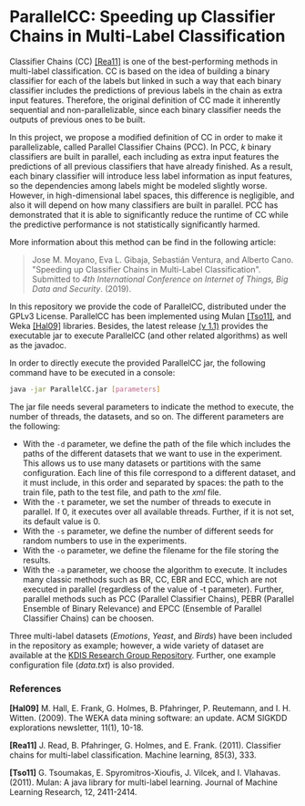 # ParallelCC: Speeding up Classifier Chains in Multi-Label Classification

Classifier Chains (CC) [[Rea11]](#Rea11) is one of the best-performing methods in multi-label classification.
CC is based on the idea of building a binary classifier for each of the labels but linked in such a way that each binary classifier includes the predictions of previous labels in the chain as extra input features.
Therefore, the original definition of CC made it inherently sequential and non-parallelizable, since each binary classifier needs the outputs of previous ones to be built.

In this project, we propose a modified definition of CC in order to make it parallelizable, called Parallel Classifier Chains (PCC). In PCC, *k* binary classifiers are built in parallel, each including as extra input features the predictions of all previous classifiers that have already finished.
As a result, each binary classifier will introduce less label information as input features, so the dependencies among labels might be modeled slightly worse. However, in high-dimensional label spaces, this difference is negligible, and also it will depend on how many classifiers are built in parallel.
PCC has demonstrated that it is able to significantly reduce the runtime of CC while the predictive performance is not statistically significantly harmed.

More information about this method can be find in the following article:
> Jose M. Moyano, Eva L. Gibaja, Sebastián Ventura, and Alberto Cano. "Speeding up Classifier Chains in Multi-Label Classification". Submitted to *4th International Conference on Internet of Things, Big Data and Security*. (2019).

<!---  If you use ParallelCC, please cite the paper. Further, a [bibtex citation file](https://github.com/i02momuj/ParallelCC) is also provided. -->

In this repository we provide the code of ParallelCC, distributed under the GPLv3 License. ParallelCC has been implemented using Mulan [[Tso11]](#Tso11), and Weka [[Hal09]](#Hal09) libraries. Besides, the latest release [(v 1.1)](https://github.com/i02momuj/ParallelCC/releases/tag/v1.1) provides the executable jar to execute ParallelCC (and other related algorithms) as well as the javadoc.

In order to directly execute the provided ParallelCC jar, the following command have to be executed in a console:
```sh
java -jar ParallelCC.jar [parameters]
```

The jar file needs several parameters to indicate the method to execute, the number of threads, the datasets, and so on. The different parameters are the following:
* With the ```-d``` parameter, we define the path of the file which includes the paths of the different datasets that we want to use in the experiment. This allows us to use many datasets or partitions with the same configuration. Each line of this file correspond to a different dataset, and it must include, in this order and separated by spaces: the path to the train file, path to the test file, and path to the *xml* file.
* With the ```-t``` parameter, we set the number of threads to execute in parallel. If 0, it executes over all available threads. Further, if it is not set, its default value is 0.
* With the ```-s``` parameter, we define the number of different seeds for random numbers to use in the experiments.
* With the ```-o``` parameter, we define the filename for the file storing the results.
* With the ```-a``` parameter, we choose the algorithm to execute. It includes many classic methods such as BR, CC, EBR and ECC, which are not executed in parallel (regardless of the value of -t parameter). Further, parallel methods such as PCC (Parallel Classifier Chains), PEBR (Parallel Ensemble of Binary Relevance) and EPCC (Ensemble of Parallel Classifier Chains) can be choosen.

Three multi-label datasets (*Emotions*, *Yeast*, and *Birds*) have been included in the repository as example; however, a wide variety of dataset are available at the [KDIS Research Group Repository](http://www.uco.es/kdis/mllresources/). Further, one example configuration file (*data.txt*) is also provided.

### References

<a name="Hal09"></a>**[Hal09]** M. Hall, E. Frank, G. Holmes, B. Pfahringer, P. Reutemann, and I. H. Witten. (2009). The WEKA data mining software: an update. ACM SIGKDD explorations newsletter, 11(1), 10-18.

<a name="Rea11"></a>**[Rea11]** J. Read, B. Pfahringer, G. Holmes, and E. Frank. (2011). Classifier chains for multi-label classification. Machine learning, 85(3), 333.

<a name="Tso11"></a>**[Tso11]** G. Tsoumakas, E. Spyromitros-Xioufis, J. Vilcek, and I. Vlahavas. (2011). Mulan: A java library for multi-label learning. Journal of Machine Learning Research, 12, 2411-2414.


